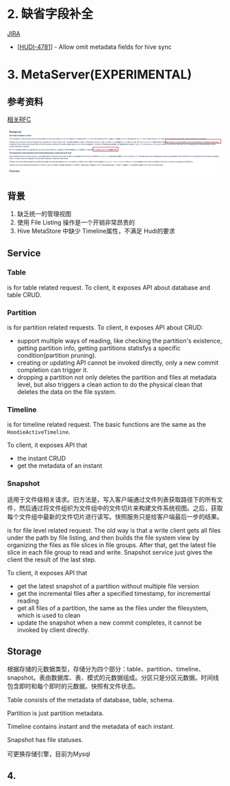 # 2. 缺省字段补全

[JIRA](https://issues.apache.org/jira/browse/HUDI-4781)

- [[HUDI-4781](https://issues.apache.org/jira/browse/HUDI-4781)] - Allow omit metadata fields for hive sync





# 3. MetaServer(EXPERIMENTAL)

## 参考资料

[相关RFC](https://cwiki.apache.org/confluence/display/HUDI/RFC-36%3A+HUDI+Metastore+Server)



![image-20230413093506658](动态桶索引/img/image-20230413093506658.png)

## 背景

1. 缺乏统一的管理视图
2. 使用 File Listing 操作是一个开销非常昂贵的
3. Hive MetaStore 中缺少 Timeline属性，不满足 Hudi的要求



## Service

### Table

is for table related request. To client, it exposes API about database and table CRUD.

### Partition

is for partition related requests. To client, it exposes API about CRUD:

- support multiple ways of reading, like checking the partition's existence, getting partition info, getting partitions statisfys a specific condition(partition pruning).
- creating or updating API cannot be invoked directly, only a new commit completion can trigger it.
- dropping a partition not only deletes the partition and files at metadata level, but also triggers a clean action to do the physical clean that deletes the data on the file system.

### Timeline

is for timeline related request. The basic functions are the same as the `HoodieActiveTimeline`.

To client, it exposes API that

- the instant CRUD
- get the metadata of an instant

### Snapshot

适用于文件级相关请求。旧方法是，写入客户端通过文件列表获取路径下的所有文件，然后通过将文件组织为文件组中的文件切片来构建文件系统视图。之后，获取每个文件组中最新的文件切片进行读写。快照服务只是给客户端最后一步的结果。

is for file level related request. The old way is that a write client gets all files under the path by file listing, and then builds the file system view by organizing the files as file slices in file groups. After that, get the latest file slice in each file group to read and write. Snapshot service just gives the client the result of the last step.

To client, it exposes API that

- get the latest snapshot of a partition without multiple file version
- get the incremental files after a specified timestamp, for incremental reading
- get all files of a partition, the same as the files under the filesystem, which is used to clean
- update the snapshot when a new commit completes, it cannot be invoked by client directly.



## Storage

根据存储的元数据类型，存储分为四个部分：table、partition、timeline、snapshot。表由数据库、表、模式的元数据组成。分区只是分区元数据。时间线包含即时和每个即时的元数据。快照有文件状态。

Table consists of the metadata of database, table, schema.

Partition is just partition metadata.

Timeline contains instant and the metadata of each instant.

Snapshot has file statuses.



可更换存储引擎，目前为Mysql



## 4. 

